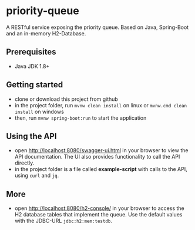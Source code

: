 # priority-queue

A RESTful service exposing the priority queue. Based on Java, Spring-Boot and an in-memory H2-Database.

## Prerequisites
* Java JDK 1.8+

## Getting started
* clone or download this project from github
* in the project folder, run `mvnw clean install` on linux or `mvnw.cmd clean install` on windows
* then, run `mvnw spring-boot:run` to start the application

## Using the API
* open <http://localhost:8080/swagger-ui.html> in your browser to view the API documentation. 
The UI also provides functionality to call the API directly.
* in the project folder is a file called **example-script** with calls to the API, using `curl` and `jq`.

## More
* open <http://localhost:8080/h2-console/> in your browser to access the H2 database tables that implement the queue.
Use the default values with the JDBC-URL `jdbc:h2:mem:testdb`.
